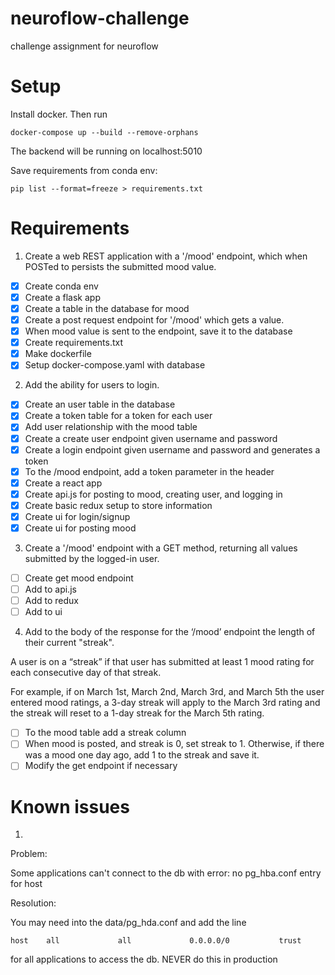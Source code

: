 # neuroflow-challenge
challenge assignment for neuroflow

# Setup

Install docker. Then run
```
docker-compose up --build --remove-orphans
```
The backend will be running on localhost:5010

Save requirements from conda env:
```
pip list --format=freeze > requirements.txt
```
# Requirements
1. Create a web REST application with a '/mood' endpoint, which when POSTed to persists the
submitted mood value.
- [x] Create conda env
- [x] Create a flask app
- [x] Create a table in the database for mood
- [x] Create a post request endpoint for '/mood' which gets a value.
- [x] When mood value is sent to the endpoint, save it to the database
- [x] Create requirements.txt
- [x] Make dockerfile
- [x] Setup docker-compose.yaml with database

2. Add the ability for users to login.
- [x] Create an user table in the database
- [x] Create a token table for a token for each user
- [x] Add user relationship with the mood table
- [x] Create a create user endpoint given username and password
- [x] Create a login endpoint given username and password and generates a token
- [x] To the /mood endpoint, add a token parameter in the header
- [x] Create a react app
- [x] Create api.js for posting to mood, creating user, and logging in
- [x] Create basic redux setup to store information
- [x] Create ui for login/signup
- [x] Create ui for posting mood
3. Create a '/mood' endpoint with a GET method, returning all values submitted by the logged-in
user.
- [ ] Create get mood endpoint
- [ ] Add to api.js
- [ ] Add to redux
- [ ] Add to ui
4. Add to the body of the response for the ‘/mood’ endpoint the length of their current "streak".

A user is on a “streak” if that user has submitted at least 1 mood rating for each
consecutive day of that streak.

For example, if on March 1st, March 2nd, March 3rd, and March 5th the user entered
mood ratings, a 3-day streak will apply to the March 3rd rating and the streak will reset to
a 1-day streak for the March 5th rating.

- [ ] To the mood table add a streak column
- [ ] When mood is posted, and streak is 0, set streak to 1. Otherwise, if there was a mood one day ago, add 1 to the streak and save it.
- [ ] Modify the get endpoint if necessary

# Known issues
1. 

Problem:

Some applications can't connect to the db with error: no pg_hba.conf entry for host

Resolution:

You may need into the data/pg_hda.conf and add the line 
```
host    all  	        all  	        0.0.0.0/0           trust
```
for all applications to access the db. NEVER do this in production